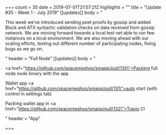 +++
count = 35
date = 2019-07-01T21:57:21Z
highlights = ""
title = "Update #35 - Week 1 - July 2019"
[[updates]]
body = "<p>This week we’ve introduced sending poet proofs by gossip and added Block and ATX syntactic validation checks on data received from gossip network. We are moving forward towards a local test net able to run few instances on a local environment. We are also moving ahead with our scaling efforts, testing out different number of participating nodes, fixing bugs as we go on.</p>"
header = "Full Node"
[[updates]]
body = "<p><a href=\"https://github.com/spacemeshos/smapp/pull/130\">Packing</a> full node node binary with the app</p><p>Wallet app <a href=\"https://github.com/spacemeshos/smapp/pull/131\">auto start</a> (with control in settings tab)</p><p>Packing wallet app in <a href=\"https://github.com/spacemeshos/smapp/pull/132\">Travis CI</a></p>"
header = "App"

+++
